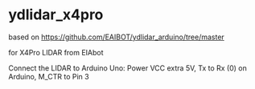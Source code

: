# ydlidar_x4pro
based on https://github.com/EAIBOT/ydlidar_arduino/tree/master 

for X4Pro LIDAR from EIAbot

Connect the LIDAR to Arduino Uno: Power VCC extra 5V, Tx to Rx (0) on Arduino, M_CTR to Pin 3
